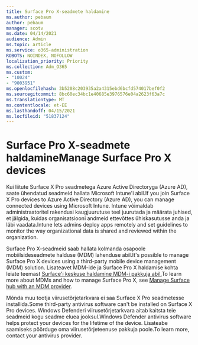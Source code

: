 ```yaml
---
title: Surface Pro X-seadmete haldamine
ms.author: pebaum
author: pebaum
manager: scotv
ms.date: 04/14/2021
audience: Admin
ms.topic: article
ms.service: o365-administration
ROBOTS: NOINDEX, NOFOLLOW
localization_priority: Priority
ms.collection: Adm_O365
ms.custom:
- "10024"
- "9003951"
ms.openlocfilehash: 3b5208c203935a2a4315ebd6bcfd574017bef0f2
ms.sourcegitcommit: 8bc60ec34bc1e40685e3976576e04a2623f63a7c
ms.translationtype: MT
ms.contentlocale: et-EE
ms.lasthandoff: 04/15/2021
ms.locfileid: "51837124"
---
```

# <a name="manage-surface-pro-x-devices"></a><span data-ttu-id="4531c-102">Surface Pro X-seadmete haldamine</span><span class="sxs-lookup"><span data-stu-id="4531c-102">Manage Surface Pro X devices</span></span>

<span data-ttu-id="4531c-103">Kui liitute Surface X Pro seadmetega Azure Active Directoryga (Azure AD), saate ühendatud seadmeid hallata Microsoft Intune'i abil.</span><span class="sxs-lookup"><span data-stu-id="4531c-103">If you join Surface X Pro devices to Azure Active Directory (Azure AD), you can manage connected devices using Microsoft Intune.</span></span> <span data-ttu-id="4531c-104">Intune võimaldab administraatoritel rakendusi kaugjuurutuse teel juurutada ja määrata juhised, et jälgida, kuidas organisatsiooni andmeid ettevõttes ühiskasutusse anda ja läbi vaadata.</span><span class="sxs-lookup"><span data-stu-id="4531c-104">Intune lets admins deploy apps remotely and set guidelines to monitor the way organizational data is shared and reviewed within the organization.</span></span>

<span data-ttu-id="4531c-105">Surface Pro X-seadmeid saab hallata kolmanda osapoole mobiilsideseadmete halduse (MDM) lahenduse abil.</span><span class="sxs-lookup"><span data-stu-id="4531c-105">It's possible to manage Surface Pro X devices using a third-party mobile device management (MDM) solution.</span></span> <span data-ttu-id="4531c-106">Lisateavet MDM-ide ja Surface Pro X haldamise kohta leiate teemast [Surface'i keskuse haldamine MDM-i pakkuja abil.](https://docs.microsoft.com/surface-hub/manage-settings-with-mdm-for-surface-hub)</span><span class="sxs-lookup"><span data-stu-id="4531c-106">To learn more about MDMs and how to manage Surface Pro X, see [Manage Surface hub with an MDM provider](https://docs.microsoft.com/surface-hub/manage-settings-with-mdm-for-surface-hub).</span></span>

<span data-ttu-id="4531c-107">Mõnda muu tootja viirusetõrjetarkvara ei saa Surface X Pro seadmetesse installida.</span><span class="sxs-lookup"><span data-stu-id="4531c-107">Some third-party antivirus software can't be installed on Surface X Pro devices.</span></span> <span data-ttu-id="4531c-108">Windows Defenderi viirusetõrjetarkvara aitab kaitsta teie seadmeid kogu seadme eluea jooksul.</span><span class="sxs-lookup"><span data-stu-id="4531c-108">Windows Defender antivirus software helps protect your devices for the lifetime of the device.</span></span> <span data-ttu-id="4531c-109">Lisateabe saamiseks pöörduge oma viirusetõrjeteenuse pakkuja poole.</span><span class="sxs-lookup"><span data-stu-id="4531c-109">To learn more, contact your antivirus provider.</span></span>

